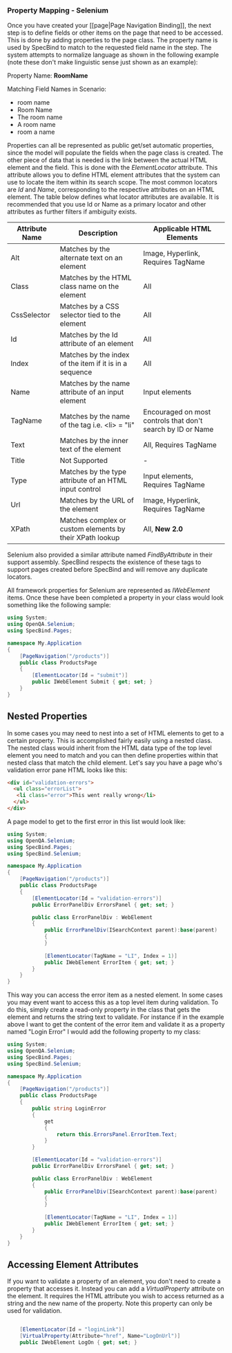 ### Property Mapping - Selenium

Once you have created your [[page|Page Navigation Binding]], the next step is to define fields or other items on the page that need to be accessed. This is done by adding properties to the page class. The property name is used by SpecBind to match to the requested field name in the step. The system attempts to normalize language as shown in the following example (note these don't make linguistic sense just shown as an example):

Property Name: **RoomName**

Matching Field Names in Scenario:

* room name
* Room Name
* The room name
* A room name
* room a name

Properties can all be represented as public get/set automatic properties, since the model will populate the fields when the page class is created. The other piece of data that is needed is the link between the actual HTML element and the field. This is done with the *ElementLocator* attribute. This attribute allows you to define HTML element attributes that the system can use to locate the item within its search scope. The most common locators are *Id* and *Name*, corresponding to the respective attributes on an HTML element. The table below defines what locator attributes are available. It is recommended that you use Id or Name as a primary locator and other attributes as further filters if ambiguity exists.

|Attribute Name|Description|Applicable HTML Elements|
|--------------|-----------|------------------------|
| Alt | Matches by the alternate text on an element | Image, Hyperlink, Requires TagName |
| Class | Matches by the HTML class name on the element | All |
| CssSelector | Matches by a CSS selector tied to the element | All |
| Id | Matches by the Id attribute of an element| All |
| Index | Matches by the index of the item if it is in a sequence | All |
| Name | Matches by the name attribute of an input element | Input elements |
| TagName | Matches by the name of the tag i.e. \<li\> = "li" | Encouraged on most controls that don't search by ID or Name |
| Text | Matches by the inner text of the element | All, Requires TagName |
| Title | Not Supported | - |
| Type | Matches by the type attribute of an HTML input control | Input elements, Requires TagName |
| Url | Matches by the URL of the element | Image, Hyperlink, Requires TagName |
| XPath | Matches complex or custom elements by their XPath lookup | All, **New 2.0** |

Selenium also provided a similar attribute named *FindByAttribute* in their support assembly. SpecBind respects the existence of these tags to support pages created before SpecBind and will remove any duplicate locators.

All framework properties for Selenium are represented as *IWebElement* items. Once these have been completed a property in your class would look something like the following sample:

```C#
using System;
using OpenQA.Selenium;
using SpecBind.Pages;

namespace My.Application
{
	[PageNavigation("/products")]
	public class ProductsPage
	{
		[ElementLocator(Id = "submit")]
		public IWebElement Submit { get; set; }
	}
}
```

## Nested Properties

In some cases you may need to nest into a set of HTML elements to get to a certain property. This is accomplished fairly easily using a nested class. The nested class would inherit from the HTML data type of the top level element you need to match and you can then define properties within that nested class that match the child element. Let's say you have a page who's validation error pane HTML looks like this:

```HTML
<div id="validation-errors">
  <ul class="errorList">
   <li class="error">This went really wrong</li>
  </ul>
</div>
```

A page model to get to the first error in this list would look like:


```C#
using System;
using OpenQA.Selenium;
using SpecBind.Pages;
using SpecBind.Selenium;

namespace My.Application
{
	[PageNavigation("/products")]
	public class ProductsPage
	{
		[ElementLocator(Id = "validation-errors")]
		public ErrorPanelDiv ErrorsPanel { get; set; }

		public class ErrorPanelDiv : WebElement
		{
			public ErrorPanelDiv(ISearchContext parent):base(parent)
			{
			}
			
			[ElementLocator(TagName = "LI", Index = 1)]
			public IWebElement ErrorItem { get; set; }
		}
	}
}
```

This way you can access the error item as a nested element. In some cases you may event want to access this as a top level item during validation. To do this, simply create a read-only property in the class that gets the element and returns the string text to validate. For instance if in the example above I want to get the content of the error item and validate it as a property named "Login Error" I would add the following property to my class:

```C#
using System;
using OpenQA.Selenium;
using SpecBind.Pages;
using SpecBind.Selenium;

namespace My.Application
{
	[PageNavigation("/products")]
	public class ProductsPage
	{
		public string LoginError
		{
			get
			{
				return this.ErrorsPanel.ErrorItem.Text;
			}
		}

		[ElementLocator(Id = "validation-errors")]
		public ErrorPanelDiv ErrorsPanel { get; set; }

		public class ErrorPanelDiv : WebElement
		{
			public ErrorPanelDiv(ISearchContext parent):base(parent)
			{
			}
			
			[ElementLocator(TagName = "LI", Index = 1)]
			public IWebElement ErrorItem { get; set; }
		}
	}
}
```

## Accessing Element Attributes

If you want to validate a property of an element, you don't need to create a property that accesses it. Instead you can add a _VirtualProperty_ attribute on the element. It requires the HTML attribute you wish to access returned as a string and the new name of the property. Note this property can only be used for validation. 

``` C#

    [ElementLocator(Id = "loginLink")]
    [VirtualProperty(Attribute="href", Name="LogOnUrl")]
    public IWebElement LogOn { get; set; }
```